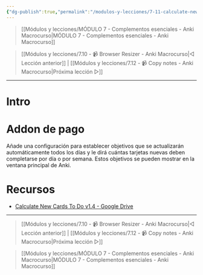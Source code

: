 ```yaml
---
{"dg-publish":true,"permalink":"/modulos-y-lecciones/7-11-calculate-new-cards-to-do-anki-macrocurso/","noteIcon":"","updated":"2024-05-22T19:39:02.343+02:00"}
---
```



> [[Módulos y lecciones/MÓDULO 7 - Complementos esenciales - Anki Macrocurso\|MÓDULO 7 - Complementos esenciales - Anki Macrocurso]]

> [[Módulos y lecciones/7.10 - 📹 Browser Resizer - Anki Macrocurso\|◁ Lección anterior]] | [[Módulos y lecciones/7.12 - 📹 Copy notes - Anki Macrocurso\|Próxima lección ▷]]

---

# Intro


# Addon de pago
Añade una configuración para establecer objetivos que se actualizarán automáticamente todos los días y le dirá cuántas tarjetas nuevas deben completarse por día o por semana. Estos objetivos se pueden mostrar en la ventana principal de Anki.

# Recursos
- [Calculate New Cards To Do v1.4 - Google Drive](https://drive.google.com/file/d/1aDoaXfcUFHSAQsdKKSn4WI8YJwDSbbKt/view?usp=drive_link)

---

> [[Módulos y lecciones/7.10 - 📹 Browser Resizer - Anki Macrocurso\|◁ Lección anterior]] | [[Módulos y lecciones/7.12 - 📹 Copy notes - Anki Macrocurso\|Próxima lección ▷]]

> [[Módulos y lecciones/MÓDULO 7 - Complementos esenciales - Anki Macrocurso\|MÓDULO 7 - Complementos esenciales - Anki Macrocurso]]